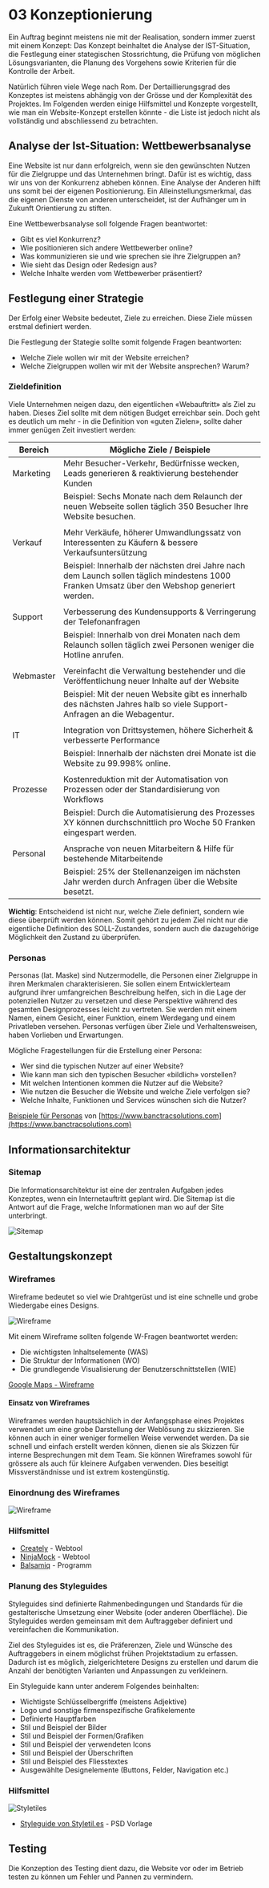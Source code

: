 # 03 Konzeptionierung

Ein Auftrag beginnt meistens nie mit der Realisation, sondern immer zuerst mit einem Konzept: Das Konzept beinhaltet die Analyse der IST-Situation, die Festlegung einer stategischen Stossrichtung, die Prüfung von möglichen Lösungsvarianten, die Planung des Vorgehens sowie Kriterien für die Kontrolle der Arbeit.

Natürlich führen viele Wege nach Rom. Der Dertaillierungsgrad des Konzeptes ist meistens abhängig von der Grösse und der Komplexität des Projektes. Im Folgenden werden einige Hilfsmittel und Konzepte vorgestellt, wie man ein Website-Konzept erstellen könnte - die Liste ist jedoch nicht als vollständig und abschliessend zu betrachten.

## Analyse der Ist-Situation: Wettbewerbsanalyse

Eine Website ist nur dann erfolgreich, wenn sie den gewünschten Nutzen für die Zielgruppe und das Unternehmen bringt. Dafür ist es wichtig, dass wir uns von der Konkurrenz abheben können. Eine Analyse der Anderen hilft uns somit bei der eigenen Positionierung. Ein Alleinstellungsmerkmal, das die eigenen Dienste von anderen unterscheidet, ist der Aufhänger um in Zukunft Orientierung zu stiften.

Eine Wettbewerbsanalyse soll folgende Fragen beantwortet:

* Gibt es viel Konkurrenz?
* Wie positionieren sich andere Wettbewerber online?
* Was kommunizieren sie und wie sprechen sie ihre Zielgruppen an?
* Wie sieht das Design oder Redesign aus?
* Welche Inhalte werden vom Wettbewerber präsentiert?

## Festlegung einer Strategie

Der Erfolg einer Website bedeutet, Ziele zu erreichen. Diese Ziele müssen erstmal definiert werden.

Die Festlegung der Stategie sollte somit folgende Fragen beantworten:

* Welche Ziele wollen wir mit der Website erreichen?
* Welche Zielgruppen wollen wir mit der Website ansprechen? Warum?

### Zieldefinition

Viele Unternehmen neigen dazu, den eigentlichen «Webauftritt» als Ziel zu haben. Dieses Ziel sollte mit dem nötigen Budget erreichbar sein. Doch geht es deutlich um mehr - in die Definition von «guten Zielen», sollte daher immer genügen Zeit investiert werden:

| Bereich   | Mögliche Ziele / Beispiele                                                                                                                   |
| --------- | -------------------------------------------------------------------------------------------------------------------------------------------- |
| Marketing | Mehr Besucher-Verkehr, Bedürfnisse wecken, Leads generieren & reaktivierung bestehender Kunden                                               |
|           | Beispiel: Sechs Monate nach dem Relaunch der neuen Webseite sollen täglich 350 Besucher Ihre Website besuchen.                               |
|           |                                                                                                                                              |
| Verkauf   | Mehr Verkäufe, höherer Umwandlungssatz von Interessenten zu Käufern & bessere Verkaufsuntersützung                                           |
|           | Beispiel: Innerhalb der nächsten drei Jahre nach dem Launch sollen täglich mindestens 1000 Franken Umsatz über den Webshop generiert werden. |
|           |                                                                                                                                              |
| Support   | Verbesserung des Kundensupports & Verringerung der Telefonanfragen                                                                           |
|           | Beispiel: Innerhalb von drei Monaten nach dem Relaunch sollen täglich zwei Personen weniger die Hotline anrufen.                             |
|           |                                                                                                                                              |
| Webmaster | Vereinfacht die Verwaltung bestehender und die Veröffentlichung neuer Inhalte auf der Website                                                |
|           | Beispiel: Mit der neuen Website gibt es innerhalb des nächsten Jahres halb so viele Support-Anfragen an die Webagentur.                      |
|           |                                                                                                                                              |
| IT        | Integration von Drittsystemen, höhere Sicherheit & verbesserte Performance                                                                   |
|           | Beispiel: Innerhalb der nächsten drei Monate ist die Website zu 99.998% online.                                                              |
|           |                                                                                                                                              |
| Prozesse  | Kostenreduktion mit der Automatisation von Prozessen oder der Standardisierung von Workflows                                                 |
|           | Beispiel: Durch die Automatisierung des Prozesses XY können durchschnittlich pro Woche 50 Franken eingespart werden.                         |
|           |                                                                                                                                              |
| Personal  | Ansprache von neuen Mitarbeitern & Hilfe für bestehende Mitarbeitende                                                                        |
|           | Beispiel: 25% der Stellenanzeigen im nächsten Jahr werden durch Anfragen über die Website besetzt.                                           |

**Wichtig**: Entscheidend ist nicht nur, welche Ziele definiert, sondern wie diese überprüft werden können. Somit gehört zu jedem Ziel nicht nur die eigentliche Definition des SOLL-Zustandes, sondern auch die dazugehörige Möglichkeit den Zustand zu überprüfen.

### Personas

Personas (lat. Maske) sind Nutzermodelle, die Personen einer Zielgruppe in ihren Merkmalen charakterisieren. Sie sollen einem Entwicklerteam aufgrund ihrer umfangreichen Beschreibung helfen, sich in die Lage der potenziellen Nutzer zu versetzen und diese Perspektive während des gesamten Designprozesses leicht zu vertreten. Sie werden mit einem Namen, einem Gesicht, einer Funktion, einem Werdegang und einem Privatleben versehen. Personas verfügen über Ziele und Verhaltensweisen, haben Vorlieben und Erwartungen.

Mögliche Fragestellungen für die Erstellung einer Persona:

* Wer sind die typischen Nutzer auf einer Website?
* Wie kann man sich den typischen Besucher «bildlich» vorstellen?
* Mit welchen Intentionen kommen die Nutzer auf die Website?
* Wie nutzen die Besucher die Website und welche Ziele verfolgen sie?
* Welche Inhalte, Funktionen und Services wünschen sich die Nutzer?

[Beispiele für Personas](https://github.com/johannesE/modul-101/tree/7ef76a9c9f706911092af198dd248f9a2832f329/Tag%203/03%20Konzeptionierung/src/persona.png) von [https://www.banctracsolutions.com](https://www.banctracsolutions.com)

## Informationsarchitektur

### Sitemap

Die Informationsarchitektur ist eine der zentralen Aufgaben jedes Konzeptes, wenn ein Internetauftritt geplant wird. Die Sitemap ist die Antwort auf die Frage, welche Informationen man wo auf der Site unterbringt.

![Sitemap](../.gitbook/assets/sitemap.png)

## Gestaltungskonzept

### Wireframes

Wireframe bedeutet so viel wie Drahtgerüst und ist eine schnelle und grobe Wiedergabe eines Designs.

![Wireframe](../.gitbook/assets/wireframe.jpg)

Mit einem Wireframe sollten folgende W-Fragen beantwortet werden:

* Die wichtigsten Inhaltselemente (WAS)
* Die Struktur der Informationen (WO)
* Die grundlegende Visualisierung der Benutzerschnittstellen (WIE)

[Google Maps - Wireframe](https://www.google.ch/maps/place/ICT+Berufsbildung+Zentralschweiz/@47.0715163,8.3465601,17z/data=!3m1!4b1!4m5!3m4!1s0x478ffc03f44a7433:0xa693809437ac2778!8m2!3d47.0715127!4d8.3487488)

#### Einsatz von Wireframes

Wireframes werden hauptsächlich in der Anfangsphase eines Projektes verwendet um eine grobe Darstellung der Weblösung zu skizzieren. Sie können auch in einer weniger formellen Weise verwendet werden. Da sie schnell und einfach erstellt werden können, dienen sie als Skizzen für interne Besprechungen mit dem Team. Sie können Wireframes sowohl für grössere als auch für kleinere Aufgaben verwenden. Dies beseitigt Missverständnisse und ist extrem kostengünstig.

### Einordnung des Wireframes

![Wireframe](../.gitbook/assets/unterschied-wireframe-mockup.png)

### Hilfsmittel

* [Creately](https://creately.com/de/lp/tool-fur-wireframe-erstellen/) - Webtool
* [NinjaMock](https://ninjamock.com/) - Webtool
* [Balsamiq](https://balsamiq.com/download/) - Programm

### Planung des Styleguides

Styleguides sind definierte Rahmenbedingungen und Standards für die gestalterische Umsetzung einer Website (oder anderen Oberfläche). Die Styleguides werden gemeinsam mit dem Auftraggeber definiert und vereinfachen die Kommunikation.

Ziel des Styleguides ist es, die Präferenzen, Ziele und Wünsche des Auftraggebers in einem möglichst frühen Projektstadium zu erfassen. Dadurch ist es möglich, zielgerichtetere Designs zu erstellen und darum die Anzahl der benötigten Varianten und Anpassungen zu verkleinern.

Ein Styleguide kann unter anderem Folgendes beinhalten:

* Wichtigste Schlüsselbergriffe (meistens Adjektive)
* Logo und sonstige firmenspezifische Grafikelemente
* Definierte Hauptfarben
* Stil und Beispiel der Bilder
* Stil und Beispiel der Formen/Grafiken
* Stil und Beispiel der verwendeten Icons
* Stil und Beispiel der Überschriften
* Stil und Beispiel des Fliesstextes
* Ausgewählte Designelemente (Buttons, Felder, Navigation etc.)

### Hilfsmittel

![Styletiles](../.gitbook/assets/style-tiles.jpg)

* [Styleguide von Styletil.es](http://styletil.es/downloads/Style\_Tile\_Template.psd.zip) - PSD Vorlage

## Testing

Die Konzeption des Testing dient dazu, die Website vor oder im Betrieb testen zu können um Fehler und Pannen zu vermindern.
